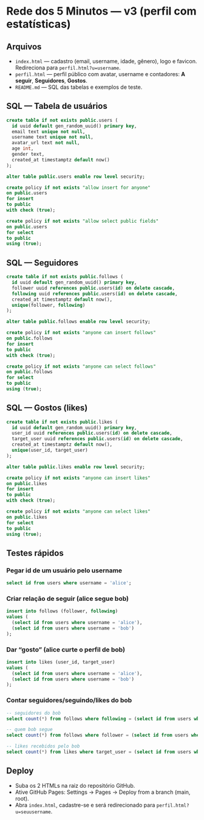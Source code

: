 # Rede dos 5 Minutos — v3 (perfil com estatísticas)

## Arquivos
- `index.html` — cadastro (email, username, idade, gênero), logo e favicon. Redireciona para `perfil.html?u=username`.
- `perfil.html` — perfil público com avatar, username e contadores: **A seguir**, **Seguidores**, **Gostos**.
- `README.md` — SQL das tabelas e exemplos de teste.

## SQL — Tabela de usuários
```sql
create table if not exists public.users (
  id uuid default gen_random_uuid() primary key,
  email text unique not null,
  username text unique not null,
  avatar_url text not null,
  age int,
  gender text,
  created_at timestamptz default now()
);

alter table public.users enable row level security;

create policy if not exists "allow insert for anyone"
on public.users
for insert
to public
with check (true);

create policy if not exists "allow select public fields"
on public.users
for select
to public
using (true);
```

## SQL — Seguidores
```sql
create table if not exists public.follows (
  id uuid default gen_random_uuid() primary key,
  follower uuid references public.users(id) on delete cascade,
  following uuid references public.users(id) on delete cascade,
  created_at timestamptz default now(),
  unique(follower, following)
);

alter table public.follows enable row level security;

create policy if not exists "anyone can insert follows"
on public.follows
for insert
to public
with check (true);

create policy if not exists "anyone can select follows"
on public.follows
for select
to public
using (true);
```

## SQL — Gostos (likes)
```sql
create table if not exists public.likes (
  id uuid default gen_random_uuid() primary key,
  user_id uuid references public.users(id) on delete cascade,
  target_user uuid references public.users(id) on delete cascade,
  created_at timestamptz default now(),
  unique(user_id, target_user)
);

alter table public.likes enable row level security;

create policy if not exists "anyone can insert likes"
on public.likes
for insert
to public
with check (true);

create policy if not exists "anyone can select likes"
on public.likes
for select
to public
using (true);
```

## Testes rápidos
### Pegar id de um usuário pelo username
```sql
select id from users where username = 'alice';
```

### Criar relação de seguir (alice segue bob)
```sql
insert into follows (follower, following)
values (
  (select id from users where username = 'alice'),
  (select id from users where username = 'bob')
);
```

### Dar “gosto” (alice curte o perfil de bob)
```sql
insert into likes (user_id, target_user)
values (
  (select id from users where username = 'alice'),
  (select id from users where username = 'bob')
);
```

### Contar seguidores/seguindo/likes do bob
```sql
-- seguidores do bob
select count(*) from follows where following = (select id from users where username = 'bob');

-- quem bob segue
select count(*) from follows where follower = (select id from users where username = 'bob');

-- likes recebidos pelo bob
select count(*) from likes where target_user = (select id from users where username = 'bob');
```

## Deploy
- Suba os 2 HTMLs na raiz do repositório GitHub.
- Ative GitHub Pages: Settings → Pages → Deploy from a branch (main, root).
- Abra `index.html`, cadastre-se e será redirecionado para `perfil.html?u=seuusername`.
